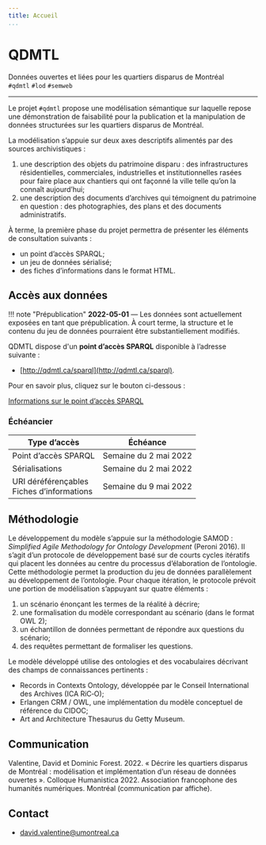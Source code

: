 ```yaml
---
title: Accueil
...
```

# QDMTL

Données ouvertes et liées pour les quartiers disparus de Montréal<br/>
`#qdmtl` `#lod` `#semweb`

---

Le projet `#qdmtl` propose une modélisation sémantique sur laquelle repose une démonstration de faisabilité pour la publication et la manipulation de données structurées sur les quartiers disparus de Montréal.

La modélisation s’appuie sur deux axes descriptifs alimentés par des sources archivistiques :

1. une description des objets du patrimoine disparu : des infrastructures résidentielles, commerciales, industrielles et institutionnelles rasées pour faire place aux chantiers qui ont façonné la ville telle qu’on la connaît aujourd’hui;
2. une description des documents d’archives qui témoignent du patrimoine en question : des photographies, des plans et des documents administratifs.

À terme, la première phase du projet permettra de présenter les éléments de consultation suivants :

- un point d’accès SPARQL;
- un jeu de données sérialisé;
- des fiches d’informations dans le format HTML.

## Accès aux données

!!! note "Prépublication"
    **2022-05-01** — Les données sont actuellement exposées en tant que prépublication. À court terme, la structure et le contenu du jeu de données pourraient être substantiellement modifiés.

QDMTL dispose d'un **point d’accès SPARQL** disponible à l’adresse suivante :

- [http://qdmtl.ca/sparql](http://qdmtl.ca/sparql).

Pour en savoir plus, cliquez sur le bouton ci-dessous :

<a class="btn btn-primary btn-lg btn-block" href="info-sparql/" role="button">Informations sur le point d’accès SPARQL</a>

### Échéancier

| Type d’accès | Échéance |
|---|---|
| Point d’accès SPARQL | Semaine du 2 mai 2022 |
| Sérialisations | Semaine du 2 mai 2022 |
| URI déréférençables<br/>Fiches d’informations | Semaine du 9 mai 2022 |

## Méthodologie

Le développement du modèle s’appuie sur la méthodologie SAMOD : *Simplified Agile Methodology for Ontology Development* (Peroni 2016). Il s’agit d’un protocole de développement basé sur de courts cycles itératifs qui placent les données au centre du processus d’élaboration de l’ontologie. Cette méthodologie permet la production du jeu de données parallèlement au développement de l’ontologie. Pour chaque itération, le protocole prévoit une portion de modélisation s’appuyant sur quatre éléments :

1. un scénario énonçant les termes de la réalité à décrire;
1. une formalisation du modèle correspondant au scénario (dans le format OWL 2);
1. un échantillon de données permettant de répondre aux questions du scénario;
1. des requêtes permettant de formaliser les questions.

Le modèle développé utilise des ontologies et des vocabulaires décrivant des champs de connaissances pertinents :

- Records in Contexts Ontology, développée par le Conseil International des Archives (ICA&#160;RiC&#8209;O);
- Erlangen CRM / OWL, une implémentation du modèle conceptuel de référence du CIDOC;
- Art and Architecture Thesaurus du Getty Museum.

## Communication

Valentine, David et Dominic Forest. 2022. « Décrire les quartiers disparus de Montréal : modélisation et implémentation d’un réseau de données ouvertes ». Colloque Humanistica 2022. Association francophone des humanités numériques. Montréal (communication par affiche).
<!--
---

## Ressources

- Sources de l’ontologie
- Cas de test
- Sources de la documentation
- Bibliographie
-->

## Contact

- [david.valentine@umontreal.ca](mailto:david.valentine@umontreal.ca)